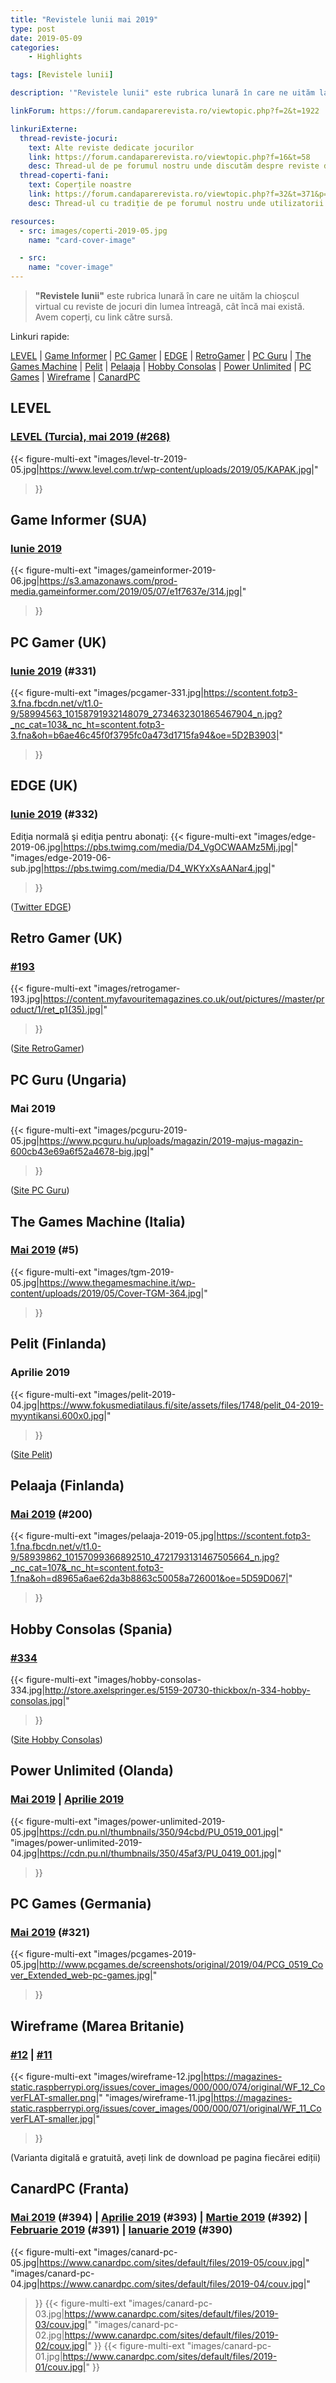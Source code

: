 ```yaml
---
title: "Revistele lunii mai 2019"
type: post
date: 2019-05-09
categories:
    - Highlights

tags: [Revistele lunii]

description: '"Revistele lunii" este rubrica lunară în care ne uităm la chioșcul virtual cu reviste de jocuri din lumea întreagă, cât încă mai există. Avem coperți, cu link către sursă.'

linkForum: https://forum.candaparerevista.ro/viewtopic.php?f=2&t=1922

linkuriExterne:
  thread-reviste-jocuri:
    text: Alte reviste dedicate jocurilor
    link: https://forum.candaparerevista.ro/viewtopic.php?f=16&t=58
    desc: Thread-ul de pe forumul nostru unde discutăm despre reviste de jocuri
  thread-coperti-fani:
    text: Coperțile noastre
    link: https://forum.candaparerevista.ro/viewtopic.php?f=32&t=371&p=7346
    desc: Thread-ul cu tradiție de pe forumul nostru unde utilizatorii își creează propriile coperți de reviste

resources:
  - src: images/coperti-2019-05.jpg
    name: "card-cover-image"

  - src:
    name: "cover-image"
---
```


> **"Revistele lunii"** este rubrica lunară în care ne uităm la chioșcul virtual cu reviste de jocuri din lumea întreagă, cât încă mai există. Avem coperți, cu link către sursă.

Linkuri rapide:

[LEVEL](#level) | [Game Informer](#game-informer-sua) | [PC Gamer](#pc-gamer-uk) | [EDGE](#edge-uk) | [RetroGamer](#retro-gamer-uk) | [PC Guru](#pc-guru-ungaria) | [The Games Machine](#the-games-machine-italia) | [Pelit](#pelit-finlanda) | [Pelaaja](#pelaaja-finlanda) | [Hobby Consolas](#hobby-consolas-spania) | [Power Unlimited](#power-unlimited-olanda) | [PC Games](#pc-games-germania) | [Wireframe](#wireframe-marea-britanie) | [CanardPC](#canardpc-franta)

## LEVEL

### [LEVEL (Turcia), mai 2019 (#268)](https://www.level.com.tr/haber/genel/level-mayis-268-sayisi-bayilerde.html)

{{< figure-multi-ext
    "images/level-tr-2019-05.jpg|https://www.level.com.tr/wp-content/uploads/2019/05/KAPAK.jpg|"
>}}

## Game Informer (SUA)

### [Iunie 2019](https://www.gameinformer.com/cover/2019/05/07/june-cover-revealed-marvel-ultimate-alliance-3-the-black-order)

{{< figure-multi-ext
    "images/gameinformer-2019-06.jpg|https://s3.amazonaws.com/prod-media.gameinformer.com/2019/05/07/e1f7637e/314.jpg|"
>}}

## PC Gamer (UK)

### [Iunie 2019](https://www.pcgamer.com/pc-gamer-uk-june-issue-planet-zoo/) (#331)

{{< figure-multi-ext
    "images/pcgamer-331.jpg|https://scontent.fotp3-3.fna.fbcdn.net/v/t1.0-9/58994563_10158791932148079_2734632301865467904_n.jpg?_nc_cat=103&_nc_ht=scontent.fotp3-3.fna&oh=b6ae46c45f0f3795fc0a473d1715fa94&oe=5D2B3903|"
>}}

## EDGE (UK)

### [Iunie 2019](https://www.myfavouritemagazines.co.uk/gaming/edge-magazine-back-issues/edge-june-2019-issue-332/) (#332)

Ediţia normală şi ediţia pentru abonaţi:
{{< figure-multi-ext
    "images/edge-2019-06.jpg|https://pbs.twimg.com/media/D4_VgOCWAAMz5Mj.jpg|"
    "images/edge-2019-06-sub.jpg|https://pbs.twimg.com/media/D4_WKYxXsAANar4.jpg|"
>}}

([Twitter EDGE](https://twitter.com/edgeonline/))

## Retro Gamer (UK)

### [#193](https://www.myfavouritemagazines.co.uk/retro-gamer-print-back-issues/retro-gamer-issue-193/#)

{{< figure-multi-ext
    "images/retrogamer-193.jpg|https://content.myfavouritemagazines.co.uk/out/pictures//master/product/1/ret_p1(35).jpg|"
>}}

([Site RetroGamer](https://www.retrogamer.net/))

## PC Guru (Ungaria)

### Mai 2019

{{< figure-multi-ext
    "images/pcguru-2019-05.jpg|https://www.pcguru.hu/uploads/magazin/2019-majus-magazin-600cb43e69a6f52a4678-big.jpg|"
>}}

([Site PC Guru](https://www.pcguru.hu/magazin))

## The Games Machine (Italia)

### [Mai 2019](https://www.thegamesmachine.it/edicola/131836/tgm-364-maggio-2019/) (#5)

{{< figure-multi-ext
    "images/tgm-2019-05.jpg|https://www.thegamesmachine.it/wp-content/uploads/2019/05/Cover-TGM-364.jpg|"
>}}

## Pelit (Finlanda)

### Aprilie 2019

{{< figure-multi-ext
    "images/pelit-2019-04.jpg|https://www.fokusmediatilaus.fi/site/assets/files/1748/pelit_04-2019-myyntikansi.600x0.jpg|"
>}}

([Site Pelit](https://www.pelit.fi/))

## Pelaaja (Finlanda)

### [Mai 2019](https://pelaaja.fi/lehdet/pelaajan-200-juhlanumero-nyt-kaupoissa) (#200)

{{< figure-multi-ext
    "images/pelaaja-2019-05.jpg|https://scontent.fotp3-1.fna.fbcdn.net/v/t1.0-9/58939862_10157099366892510_4721793131467505664_n.jpg?_nc_cat=107&_nc_ht=scontent.fotp3-1.fna&oh=d8965a6ae62da3b8863c50058a726001&oe=5D59D067|"
>}}

## Hobby Consolas (Spania)

### [#334](http://store.axelspringer.es/n-334-hobby-consolas.html)

{{< figure-multi-ext
    "images/hobby-consolas-334.jpg|http://store.axelspringer.es/5159-20730-thickbox/n-334-hobby-consolas.jpg|"
>}}

([Site Hobby Consolas](https://www.hobbyconsolas.com/))

## Power Unlimited (Olanda)

### [Mai 2019](https://www.pu.nl/magazine/edities/power-unlimited-2019-5) | [Aprilie 2019](https://www.pu.nl/magazine/edities/power-unlimited-2019-4)

{{< figure-multi-ext
    "images/power-unlimited-2019-05.jpg|https://cdn.pu.nl/thumbnails/350/94cbd/PU_0519_001.jpg|"
    "images/power-unlimited-2019-04.jpg|https://cdn.pu.nl/thumbnails/350/45af3/PU_0419_001.jpg|"
>}}

## PC Games (Germania)

### [Mai 2019](http://www.pcgames.de/PC-Games-Brands-19921/News/05-19-Sekiro-Rage2-1280217/) (#321)

{{< figure-multi-ext
    "images/pcgames-2019-05.jpg|http://www.pcgames.de/screenshots/original/2019/04/PCG_0519_Cover_Extended_web-pc-games.jpg|"
>}}

## Wireframe (Marea Britanie)

### [#12](https://wireframe.raspberrypi.org/issues/12) | [#11](https://wireframe.raspberrypi.org/issues/11)

{{< figure-multi-ext
    "images/wireframe-12.jpg|https://magazines-static.raspberrypi.org/issues/cover_images/000/000/074/original/WF_12_CoverFLAT-smaller.png|"
    "images/wireframe-11.jpg|https://magazines-static.raspberrypi.org/issues/cover_images/000/000/071/original/WF_11_CoverFLAT-smaller.jpg|"
>}}

(Varianta digitală e gratuită, aveți link de download pe pagina fiecărei ediții)

## CanardPC (Franta)

### [Mai 2019](https://www.canardpc.com/numero/394) (#394) | [Aprilie 2019](https://www.canardpc.com/numero/393) (#393) | [Martie 2019](https://www.canardpc.com/numero/392) (#392) | [Februarie 2019](https://www.canardpc.com/numero/391) (#391) | [Ianuarie 2019](https://www.canardpc.com/numero/390) (#390)

{{< figure-multi-ext
    "images/canard-pc-05.jpg|https://www.canardpc.com/sites/default/files/2019-05/couv.jpg|"
    "images/canard-pc-04.jpg|https://www.canardpc.com/sites/default/files/2019-04/couv.jpg|"
>}}
{{< figure-multi-ext
    "images/canard-pc-03.jpg|https://www.canardpc.com/sites/default/files/2019-03/couv.jpg|"
    "images/canard-pc-02.jpg|https://www.canardpc.com/sites/default/files/2019-02/couv.jpg|"
>}}
{{< figure-multi-ext
    "images/canard-pc-01.jpg|https://www.canardpc.com/sites/default/files/2019-01/couv.jpg|"
>}}